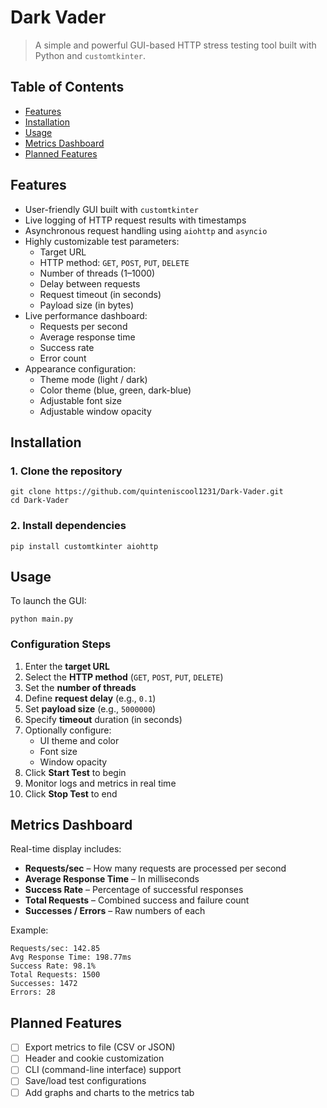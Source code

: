# Dark Vader

> A simple and powerful GUI-based HTTP stress testing tool built with Python and `customtkinter`.

## Table of Contents

- [Features](#features)
- [Installation](#installation)
- [Usage](#usage)
- [Metrics Dashboard](#metrics-dashboard)
- [Planned Features](#planned-features)

## Features

- User-friendly GUI built with `customtkinter`
- Live logging of HTTP request results with timestamps
- Asynchronous request handling using `aiohttp` and `asyncio`
- Highly customizable test parameters:
  - Target URL
  - HTTP method: `GET`, `POST`, `PUT`, `DELETE`
  - Number of threads (1–1000)
  - Delay between requests
  - Request timeout (in seconds)
  - Payload size (in bytes)
- Live performance dashboard:
  - Requests per second
  - Average response time
  - Success rate
  - Error count
- Appearance configuration:
  - Theme mode (light / dark)
  - Color theme (blue, green, dark-blue)
  - Adjustable font size
  - Adjustable window opacity

## Installation

### 1. Clone the repository

```
git clone https://github.com/quinteniscool1231/Dark-Vader.git
cd Dark-Vader
```

### 2. Install dependencies

```
pip install customtkinter aiohttp
```

## Usage

To launch the GUI:

```
python main.py
```

### Configuration Steps

1. Enter the **target URL**
2. Select the **HTTP method** (`GET`, `POST`, `PUT`, `DELETE`)
3. Set the **number of threads**
4. Define **request delay** (e.g., `0.1`)
5. Set **payload size** (e.g., `5000000`)
6. Specify **timeout** duration (in seconds)
7. Optionally configure:
   - UI theme and color
   - Font size
   - Window opacity
8. Click **Start Test** to begin
9. Monitor logs and metrics in real time
10. Click **Stop Test** to end

## Metrics Dashboard

Real-time display includes:

- **Requests/sec** – How many requests are processed per second
- **Average Response Time** – In milliseconds
- **Success Rate** – Percentage of successful responses
- **Total Requests** – Combined success and failure count
- **Successes / Errors** – Raw numbers of each

Example:

```
Requests/sec: 142.85
Avg Response Time: 198.77ms
Success Rate: 98.1%
Total Requests: 1500
Successes: 1472
Errors: 28
```

## Planned Features

- [ ] Export metrics to file (CSV or JSON)
- [ ] Header and cookie customization
- [ ] CLI (command-line interface) support
- [ ] Save/load test configurations
- [ ] Add graphs and charts to the metrics tab
